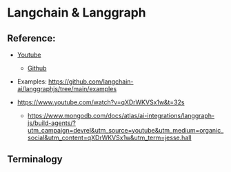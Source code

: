 # Langchain & Langgraph


## Reference:
- [Youtube](https://www.youtube.com/watch?v=BHOTJ_6wRsY&list=PLfaIDFEXuae07DondY61-SJQGjv3tCXI_&index=2)
  - [Github](https://github.com/bracesproul/gen-ui)


- Examples: https://github.com/langchain-ai/langgraphjs/tree/main/examples

- https://www.youtube.com/watch?v=qXDrWKVSx1w&t=32s
  - https://www.mongodb.com/docs/atlas/ai-integrations/langgraph-js/build-agents/?utm_campaign=devrel&utm_source=youtube&utm_medium=organic_social&utm_content=qXDrWKVSx1w&utm_term=jesse.hall



## Terminalogy

